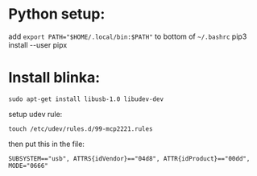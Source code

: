# Python setup:
add `export PATH="$HOME/.local/bin:$PATH"` to bottom of `~/.bashrc`
pip3 install --user pipx

# Install blinka:
```
sudo apt-get install libusb-1.0 libudev-dev
```
setup udev rule:
```
touch /etc/udev/rules.d/99-mcp2221.rules
```
then put this in the file:
```
SUBSYSTEM=="usb", ATTRS{idVendor}=="04d8", ATTR{idProduct}=="00dd", MODE="0666"
```